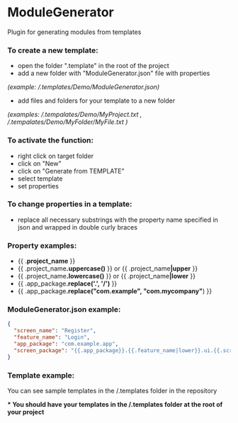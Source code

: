 # ModuleGenerator
Plugin for generating modules from templates

### To create a new template:

- open the folder ".template" in the root of the project
- add a new folder with "ModuleGenerator.json" file with properties

_(example: /.templates/Demo/ModuleGenerator.json)_

- add files and folders for your template to a new folder

_(examples: /.tempalates/Demo/MyProject.txt , /.tempalates/Demo/MyFolder/MyFile.txt )_

### To activate the function:

- right click on target folder
- click on "New"
- click on "Generate from TEMPLATE"
- select template
- set properties

### To change properties in a template:

- replace all necessary substrings with the property name specified in json and wrapped in double curly braces

### Property examples:

- {{ .<b>project_name</b> }}
- {{ .project_name<b>.uppercase()</b> }} or {{ .project_name<b>|upper</b> }}
- {{ .project_name<b>.lowercase()</b> }} or {{ .project_name<b>|lower</b> }}
- {{ .app_package<b>.replace('.', '/')</b> }}
- {{ .app_package<b>.replace("com.example", "com.mycompany"</b>) }}

### ModuleGenerator.json example:
```json
{ 
  "screen_name": "Register",
  "feature_name": "Login",
  "app_package": "com.example.app",
  "screen_package": "{{.app_package}}.{{.feature_name|lower}}.ui.{{.screen_name|lower}}"
}
```

### Template example:

You can see sample templates in the /.templates folder in the repository

**\* You should have your templates in the /.templates folder at the root of your project**

